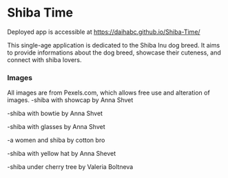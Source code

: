 # Shiba Time 

Deployed app is accessible at https://daihabc.github.io/Shiba-Time/

This single-age application is dedicated to the Shiba Inu dog breed. It aims to provide informations about the dog breed, showcase their cuteness, and connect with shiba lovers. 


### Images

All images are from Pexels.com, which allows free use and alteration of images.
-shiba with showcap by Anna Shvet

-shiba with bowtie by Anna Shvet

-shiba with glasses by Anna Shvet

-a women and shiba by cotton bro

-shiba with yellow hat by Anna Shevet

-shiba under cherry tree by Valeria Boltneva
